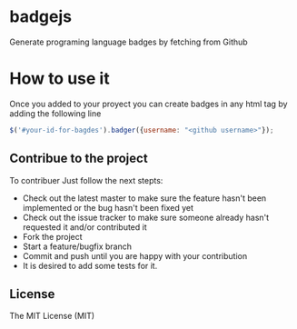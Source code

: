 # badgejs
Generate programing language badges by fetching from Github

# How to use it

Once you added to your proyect you can create badges in any html tag by adding the following line

```javascript
$('#your-id-for-bagdes').badger({username: "<github username>"});
```

## Contribue to the project

To contribuer Just follow the next stepts:

* Check out the latest master to make sure the feature hasn't been implemented or the bug hasn't been fixed yet
* Check out the issue tracker to make sure someone already hasn't requested it and/or contributed it
* Fork the project
* Start a feature/bugfix branch
* Commit and push until you are happy with your contribution
* It is desired to add some tests for it.

## License

The MIT License (MIT)
